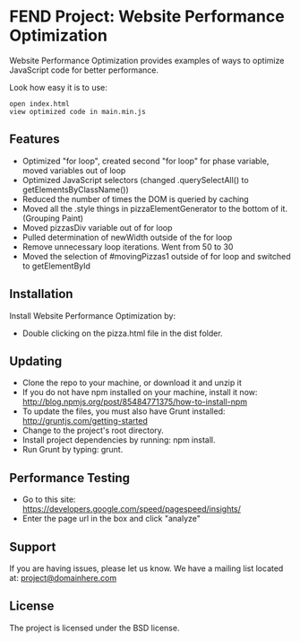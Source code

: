 FEND Project: Website Performance Optimization
========

Website Performance Optimization provides examples of ways to optimize
JavaScript code for better performance.

Look how easy it is to use:

    open index.html
    view optimized code in main.min.js


Features
--------

- Optimized "for loop", created second "for loop" for phase variable, moved variables out of loop
- Optimized JavaScript selectors (changed .querySelectAll() to getElementsByClassName())
- Reduced the number of times the DOM is queried by caching
- Moved all the .style things in pizzaElementGenerator to the bottom of it.  (Grouping Paint)
- Moved pizzasDiv variable out of for loop
- Pulled determination of newWidth outside of the for loop
- Remove unnecessary loop iterations.  Went from 50 to 30
- Moved the selection of #movingPizzas1 outside of for loop and switched to getElementById

Installation
------------

Install Website Performance Optimization by:

- Double clicking on the pizza.html file in the dist folder.
	
Updating
--------

- Clone the repo to your machine, or download it and unzip it
- If you do not have npm installed on your machine, install it now: http://blog.npmjs.org/post/85484771375/how-to-install-npm
- To update the files, you must also have Grunt installed: http://gruntjs.com/getting-started
- Change to the project's root directory.
- Install project dependencies by running: npm install.
- Run Grunt by typing: grunt.

Performance Testing
-------------------

- Go to this site:  https://developers.google.com/speed/pagespeed/insights/
- Enter the page url in the box and click "analyze" 


Support
-------

If you are having issues, please let us know.
We have a mailing list located at: project@domainhere.com

License
-------

The project is licensed under the BSD license.
